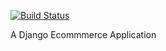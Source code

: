 [![Build Status](https://travis-ci.org/conoroshea1996/django-ecomm.svg?branch=master)](https://travis-ci.org/conoroshea1996/django-ecomm)

A Django Ecommmerce Application 